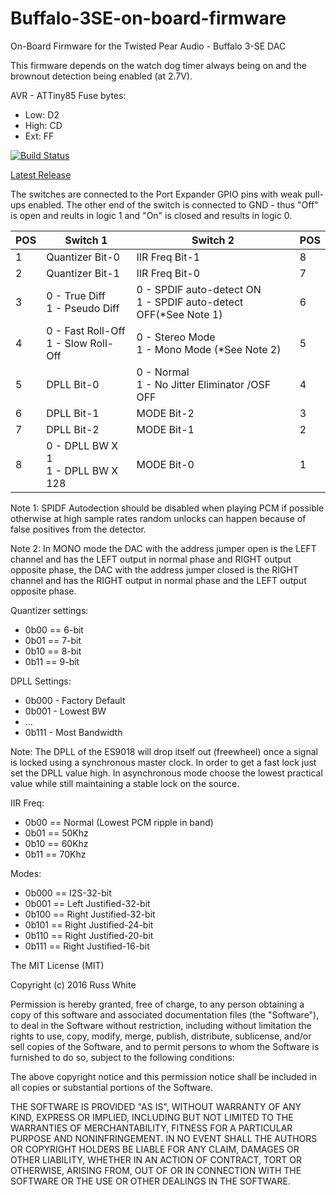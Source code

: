 # Buffalo-3SE-on-board-firmware

On-Board Firmware for the Twisted Pear Audio - Buffalo 3-SE DAC

This firmware depends on the watch dog timer always being on and the brownout detection being enabled (at 2.7V).

AVR - ATTiny85
Fuse bytes:
- Low:	D2
- High:	CD
- Ext:	FF

[![Build Status](https://travis-ci.org/russwyte/Buffalo-3SE-on-board-firmware.svg?branch=master)](https://travis-ci.org/russwyte/Buffalo-3SE-on-board-firmware)

[Latest Release](https://github.com/russwyte/Buffalo-3SE-on-board-firmware/releases/latest "latest release")

The switches are connected to the Port Expander GPIO pins with weak pull-ups enabled. The other end of the switch is connected to GND - thus "Off" is open and reults in logic 1 and "On" is closed and results in logic 0.


| POS | Switch 1                            | Switch 2                                                        | POS |
|-----|-------------------------------------|-----------------------------------------------------------------|-----|
| 1   | Quantizer Bit-0                     | IIR Freq Bit-1                                                  | 8   |
| 2   | Quantizer Bit-1                     | IIR Freq Bit-0                                                  | 7   |
| 3   | 0 - True Diff <br>1 - Pseudo Diff       | 0 - SPDIF auto-detect ON <br>1 - SPDIF auto-detect OFF(*See Note 1) | 6   |
| 4   | 0 - Fast Roll-Off <br>1 - Slow Roll-Off | 0 - Stereo Mode <br>1 - Mono Mode (*See Note 2)                     | 5   |
| 5   | DPLL Bit-0                          | 0 - Normal <br>1 - No Jitter Eliminator /OSF OFF                    | 4   |
| 6   | DPLL Bit-1                          | MODE Bit-2                                                      | 3   |
| 7   | DPLL Bit-2                          | MODE Bit-1                                                      | 2   |
| 8   | 0 - DPLL BW X 1 <br>1 - DPLL BW X 128   | MODE Bit-0                                                      | 1   |

Note 1: SPIDF Autodection should be disabled when playing PCM if possible otherwise at high sample rates random unlocks can happen because of false positives from the detector.

Note 2: In MONO mode the DAC with the address jumper open is the LEFT channel and has the LEFT output in normal phase and RIGHT output opposite phase, the DAC with the address jumper closed is the RIGHT channel and has the RIGHT output in normal phase and the LEFT output opposite phase.

Quantizer settings:
* 0b00 == 6-bit
* 0b01 == 7-bit
* 0b10 == 8-bit
* 0b11 == 9-bit

DPLL Settings:
* 0b000 - Factory Default
* 0b001 - Lowest BW
* ...
* 0b111 - Most Bandwidth

Note: The DPLL of the ES9018 will drop itself out (freewheel) once a signal is locked using a synchronous master clock. In order to get a fast lock just set the DPLL value high. In asynchronous mode choose the lowest practical value while still maintaining a stable lock on the source.

IIR Freq:
* 0b00 == Normal (Lowest PCM ripple in band)
* 0b01 == 50Khz
* 0b10 == 60Khz
* 0b11 == 70Khz

Modes:
* 0b000 == I2S-32-bit
* 0b001 == Left Justified-32-bit
* 0b100 == Right Justified-32-bit
* 0b101 == Right Justified-24-bit
* 0b110 == Right Justified-20-bit
* 0b111 == Right Justified-16-bit

The MIT License (MIT)

Copyright (c) 2016 Russ White

Permission is hereby granted, free of charge, to any person obtaining a copy
of this software and associated documentation files (the "Software"), to deal
in the Software without restriction, including without limitation the rights
to use, copy, modify, merge, publish, distribute, sublicense, and/or sell
copies of the Software, and to permit persons to whom the Software is
furnished to do so, subject to the following conditions:

The above copyright notice and this permission notice shall be included in all
copies or substantial portions of the Software.

THE SOFTWARE IS PROVIDED "AS IS", WITHOUT WARRANTY OF ANY KIND, EXPRESS OR
IMPLIED, INCLUDING BUT NOT LIMITED TO THE WARRANTIES OF MERCHANTABILITY,
FITNESS FOR A PARTICULAR PURPOSE AND NONINFRINGEMENT. IN NO EVENT SHALL THE
AUTHORS OR COPYRIGHT HOLDERS BE LIABLE FOR ANY CLAIM, DAMAGES OR OTHER
LIABILITY, WHETHER IN AN ACTION OF CONTRACT, TORT OR OTHERWISE, ARISING FROM,
OUT OF OR IN CONNECTION WITH THE SOFTWARE OR THE USE OR OTHER DEALINGS IN THE
SOFTWARE.
